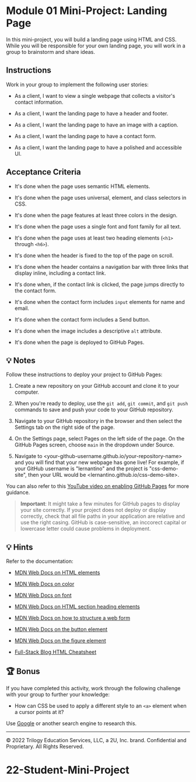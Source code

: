 # Module 01 Mini-Project: Landing Page

In this mini-project, you will build a landing page using HTML and CSS. While you will be responsible for your own landing page, you will work in a group to brainstorm and share ideas.

## Instructions

Work in your group to implement the following user stories:

* As a client, I want to view a single webpage that collects a visitor's contact information.

* As a client, I want the landing page to have a header and footer.

* As a client, I want the landing page to have an image with a caption.

* As a client, I want the landing page to have a contact form.

* As a client, I want the landing page to have a polished and accessible UI.

## Acceptance Criteria

* It's done when the page uses semantic HTML elements.

* It's done when the page uses universal, element, and class selectors in CSS.

* It's done when the page features at least three colors in the design.

* It's done when the page uses a single font and font family for all text.

* It's done when the page uses at least two heading elements (`<h1>` through `<h6>`).

* It's done when the header is fixed to the top of the page on scroll.

* It's done when the header contains a navigation bar with three links that display inline, including a contact link.

* It's done when, if the contact link is clicked, the page jumps directly to the contact form.

* It's done when the contact form includes `input` elements for name and email.

* It's done when the contact form includes a Send button.

* It's done when the image includes a descriptive `alt` attribute.

* It's done when the page is deployed to GitHub Pages.

## 💡 Notes

Follow these instructions to deploy your project to GitHub Pages:

1. Create a new repository on your GitHub account and clone it to your computer.

2. When you're ready to deploy, use the `git add`, `git commit`, and `git push` commands to save and push your code to your GitHub repository.

3. Navigate to your GitHub repository in the browser and then select the Settings tab on the right side of the page.

4. On the Settings page, select Pages on the left side of the page. On the GitHub Pages screen, choose `main` in the dropdown under Source.

5. Navigate to <your-github-username.github.io/your-repository-name> and you will find that your new webpage has gone live! For example, if your GitHub username is "lernantino" and the project is "css-demo-site", then your URL would be <lernantino.github.io/css-demo-site>.

You can also refer to this [YouTube video on enabling GitHub Pages](https://youtu.be/P4Mu1t5rIXg) for more guidance.

> **Important**: It might take a few minutes for GitHub pages to display your site correctly. If your project does not deploy or display correctly, check that all file paths in your application are relative and use the right casing. GitHub is case-sensitive, an inccorect capital or lowercase letter could cause problems in deployment.

## 💡 Hints

Refer to the documentation:

* [MDN Web Docs on HTML elements](https://developer.mozilla.org/en-US/docs/Web/HTML/Element)

* [MDN Web Docs on color](https://developer.mozilla.org/en-US/docs/Web/CSS/color)

* [MDN Web Docs on font](https://developer.mozilla.org/en-US/docs/Web/CSS/font)

* [MDN Web Docs on HTML section heading elements](https://developer.mozilla.org/en-US/docs/Web/HTML/Element/Heading_Elements)

* [MDN Web Docs on how to structure a web form](https://developer.mozilla.org/en-US/docs/Learn/Forms/How_to_structure_a_web_form)

* [MDN Web Docs on the button element](https://developer.mozilla.org/en-US/docs/Web/HTML/Element/button)

* [MDN Web Docs on the figure element](https://developer.mozilla.org/en-US/docs/Web/HTML/Element/figure)

* [Full-Stack Blog HTML Cheatsheet](https://coding-boot-camp.github.io/full-stack/html/html-cheatsheet)

## 🏆 Bonus

If you have completed this activity, work through the following challenge with your group to further your knowledge:

* How can CSS be used to apply a different style to an `<a>` element when a cursor points at it?

Use [Google](https://www.google.com) or another search engine to research this.

---

© 2022 Trilogy Education Services, LLC, a 2U, Inc. brand. Confidential and Proprietary. All Rights Reserved.
# 22-Student-Mini-Project
